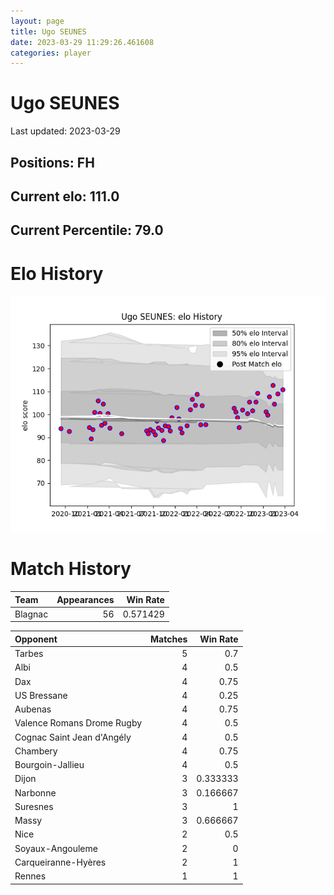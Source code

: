 ```yaml
---  
layout: page  
title: Ugo SEUNES  
date: 2023-03-29 11:29:26.461608  
categories: player  
---
```

# Ugo SEUNES


Last updated: 2023-03-29
## Positions: FH

## Current elo: 111.0

## Current Percentile: 79.0

# Elo History


![elo history](history_UgoSEUNES.png)
# Match History


| Team    |   Appearances |   Win Rate |
|:--------|--------------:|-----------:|
| Blagnac |            56 |   0.571429 |

| Opponent                   |   Matches |   Win Rate |
|:---------------------------|----------:|-----------:|
| Tarbes                     |         5 |   0.7      |
| Albi                       |         4 |   0.5      |
| Dax                        |         4 |   0.75     |
| US Bressane                |         4 |   0.25     |
| Aubenas                    |         4 |   0.75     |
| Valence Romans Drome Rugby |         4 |   0.5      |
| Cognac Saint Jean d'Angély |         4 |   0.5      |
| Chambery                   |         4 |   0.75     |
| Bourgoin-Jallieu           |         4 |   0.5      |
| Dijon                      |         3 |   0.333333 |
| Narbonne                   |         3 |   0.166667 |
| Suresnes                   |         3 |   1        |
| Massy                      |         3 |   0.666667 |
| Nice                       |         2 |   0.5      |
| Soyaux-Angouleme           |         2 |   0        |
| Carqueiranne-Hyères        |         2 |   1        |
| Rennes                     |         1 |   1        |
